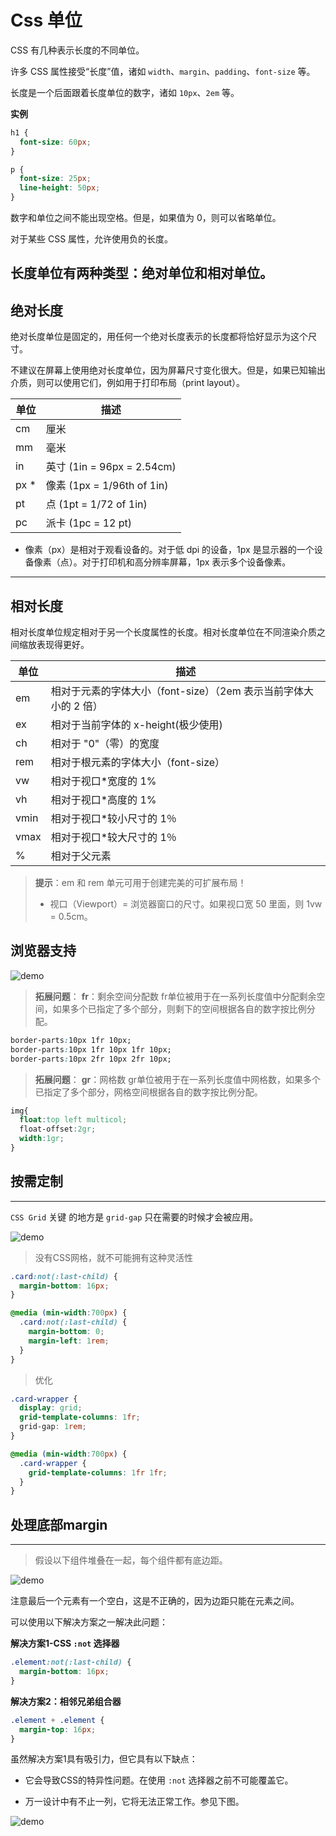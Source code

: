 # Css 单位

CSS 有几种表示长度的不同单位。

许多 CSS 属性接受“长度”值，诸如 `width`、`margin`、`padding`、`font-size` 等。

长度是一个后面跟着长度单位的数字，诸如 `10px`、`2em` 等。

**实例**

```css
h1 {
  font-size: 60px;
}

p {
  font-size: 25px;
  line-height: 50px;
}
```

数字和单位之间不能出现空格。但是，如果值为 0，则可以省略单位。

对于某些 CSS 属性，允许使用负的长度。

长度单位有两种类型：**绝对单位**和**相对单位**。
---

## 绝对长度

绝对长度单位是固定的，用任何一个绝对长度表示的长度都将恰好显示为这个尺寸。

不建议在屏幕上使用绝对长度单位，因为屏幕尺寸变化很大。但是，如果已知输出介质，则可以使用它们，例如用于打印布局（print layout）。

| 单位 | 描述 |
| ---- | ---- |
| cm | 厘米	|
| mm | 毫米	|
| in | 英寸 (1in = 96px = 2.54cm) |
| px * | 像素 (1px = 1/96th of 1in)	|
| pt | 点 (1pt = 1/72 of 1in) |
| pc | 派卡 (1pc = 12 pt) |

* 像素（px）是相对于观看设备的。对于低 dpi 的设备，1px 是显示器的一个设备像素（点）。对于打印机和高分辨率屏幕，1px 表示多个设备像素。
---

## 相对长度

相对长度单位规定相对于另一个长度属性的长度。相对长度单位在不同渲染介质之间缩放表现得更好。

| 单位 | 描述 |
| ---- | ---- |
| em | 相对于元素的字体大小（font-size）（2em 表示当前字体大小的 2 倍）|
| ex | 相对于当前字体的 x-height(极少使用) |
| ch | 相对于 "0"（零）的宽度 |
| rem | 相对于根元素的字体大小（font-size）|
| vw | 相对于视口*宽度的 1%	|
| vh | 相对于视口*高度的 1%	|
| vmin | 相对于视口*较小尺寸的 1％ |
| vmax | 相对于视口*较大尺寸的 1％ |
| % | 相对于父元素 |

> **提示**：em 和 rem 单元可用于创建完美的可扩展布局！
>
> * 视口（Viewport）= 浏览器窗口的尺寸。如果视口宽 50 里面，则 1vw = 0.5cm。

## 浏览器支持

<img :src="$withBase('/assets/css/1616469359(1).jpg')" alt="demo" />

> **拓展问题**：
> **fr**：剩余空间分配数
> fr单位被用于在一系列长度值中分配剩余空间，如果多个已指定了多个部分，则剩下的空间根据各自的数字按比例分配。

```css
border-parts:10px 1fr 10px;
border-parts:10px 1fr 10px 1fr 10px;
border-parts:10px 2fr 10px 2fr 10px;
```

> **拓展问题**：
> **gr**：网格数
> gr单位被用于在一系列长度值中网格数，如果多个已指定了多个部分，网格空间根据各自的数字按比例分配。

```css
img{
  float:top left multicol;
  float-offset:2gr;
  width:1gr;
}
```

## 按需定制
---

`CSS Grid` 关键 的地方是 `grid-gap` 只在需要的时候才会被应用。

<img :src="$withBase('/assets/css/1591002715973015.jpg')" alt="demo" />

> 没有CSS网格，就不可能拥有这种灵活性

```css
.card:not(:last-child) {
  margin-bottom: 16px;
}

@media (min-width:700px) {
  .card:not(:last-child) {
    margin-bottom: 0;
    margin-left: 1rem;
  }
}
```

> 优化

```css
.card-wrapper {
  display: grid;
  grid-template-columns: 1fr;
  grid-gap: 1rem;
}

@media (min-width:700px) {
  .card-wrapper {
    grid-template-columns: 1fr 1fr;
  }
}
```

## 处理底部margin
---

> 假设以下组件堆叠在一起，每个组件都有底边距。

<img :src="$withBase('/assets/css/1591002732984697.jpg')" alt="demo" />

注意最后一个元素有一个空白，这是不正确的，因为边距只能在元素之间。

可以使用以下解决方案之一解决此问题：

**解决方案1-CSS `:not` 选择器**

```css
.element:not(:last-child) {
  margin-bottom: 16px;
}
```

**解决方案2：相邻兄弟组合器**

```css
.element + .element {
  margin-top: 16px;
}
```

虽然解决方案1具有吸引力，但它具有以下缺点：

* 它会导致CSS的特异性问题。在使用 `:not` 选择器之前不可能覆盖它。

* 万一设计中有不止一列，它将无法正常工作。参见下图。

<img :src="$withBase('/assets/css/1591002770894622.jpg')" alt="demo" />

